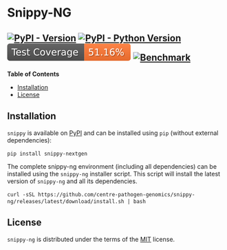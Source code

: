 # Snippy-NG

[![PyPI - Version](https://img.shields.io/pypi/v/snippy-nextgen.svg)](https://pypi.org/project/snippy-nextgen)
[![PyPI - Python Version](https://img.shields.io/pypi/pyversions/snippy-nextgen.svg)](https://pypi.org/project/snippy-nextgen)
[![Test Coverage](https://raw.githubusercontent.com/centre-pathogen-genomics/snippy-ng/refs/heads/_xml_coverage_reports/data/tests/badge.svg)](https://app.codecov.io/github/centre-pathogen-genomics/snippy-ng)
[![Benchmark](https://byob.yarr.is/centre-pathogen-genomics/snippy-ng/benchmark)](https://cpg.org.au/snippy-blog/posts/2024-10-10-snappy-snippy)
-----

**Table of Contents**

- [Installation](#installation)
- [License](#license)

## Installation

`snippy` is available on [PyPI](https://pypi.org/project/snippy-ng/) and can be installed using `pip` (without external dependencies):
```console
pip install snippy-nextgen
```

The complete snippy-ng environment (including all dependencies) can be installed using the `snippy-ng` installer script. This script will install the latest version of `snippy-ng` and all its dependencies.

```console
curl -sSL https://github.com/centre-pathogen-genomics/snippy-ng/releases/latest/download/install.sh | bash
```

## License

`snippy-ng` is distributed under the terms of the [MIT](https://spdx.org/licenses/MIT.html) license.
